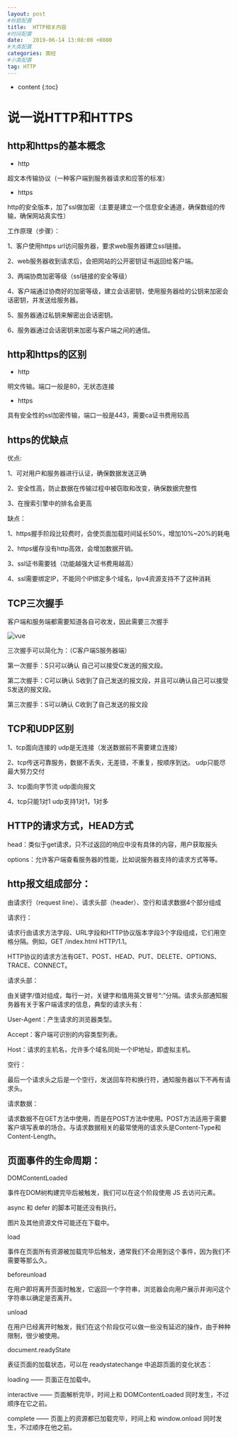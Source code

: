 ```yaml
---
layout: post
#标题配置
title:  HTTP相关内容
#时间配置
date:   2019-06-14 13:08:00 +0800
#大类配置
categories: 面经
#小类配置
tag: HTTP
---
```


* content
{:toc}

说一说HTTP和HTTPS
=======================

http和https的基本概念
----------------
+ http

超文本传输协议（一种客户端到服务器请求和应答的标准）

+ https

http的安全版本，加了ssl做加密（主要是建立一个信息安全通道，确保数组的传输，确保网站真实性）

工作原理（步骤）：

1、客户使用https url访问服务器，要求web服务器建立ssl链接。

2、web服务器收到请求后，会把网站的公开密钥证书返回给客户端。

3、两端协商加密等级（ssl链接的安全等级）

4、客户端通过协商好的加密等级，建立会话密钥，使用服务器给的公钥来加密会话密钥，并发送给服务器。

5、服务器通过私钥来解密出会话密钥。

6、服务器通过会话密钥来加密与客户端之间的通信。


http和https的区别
-----------------

+ http

明文传输。端口一般是80，无状态连接

+ https

具有安全性的ssl加密传输，端口一般是443，需要ca证书费用较高


https的优缺点
----------------

优点:

1、可对用户和服务器进行认证，确保数据发送正确

2、安全性高，防止数据在传输过程中被窃取和改变，确保数据完整性

3、在搜索引擎中的排名会更高

缺点：

1、https握手阶段比较费时，会使页面加载时间延长50%，增加10%~20%的耗电

2、https缓存没有http高效，会增加数据开销。

3、ssl证书需要钱（功能越强大证书费用越高）

4、ssl需要绑定IP，不能同个IP绑定多个域名，Ipv4资源支持不了这种消耗

TCP三次握手
---------------

客户端和服务端都需要知道各自可收发，因此需要三次握手

![vue](https://user-images.githubusercontent.com/17233651/42496289-1c6d668a-8458-11e8-98b3-65db50f64d48.png)


三次握手可以简化为：（C客户端S服务器端）

第一次握手：S只可以确认 自己可以接受C发送的报文段。

第二次握手：C可以确认 S收到了自己发送的报文段，并且可以确认自己可以接受S发送的报文段。

第三次握手：S可以确认 C收到了自己发送的报文段 

TCP和UDP区别
------------------

1、tcp面向连接的    udp是无连接（发送数据前不需要建立连接）

2、tcp传送可靠服务，数据不丢失，无差错，不重复，按顺序到达。   udp只能尽最大努力交付

3、tcp面向字节流   udp面向报文

4、tcp只能1对1   udp支持1对1，1对多

HTTP的请求方式，HEAD方式
------------

 head：类似于get请求，只不过返回的响应中没有具体的内容，用户获取报头

options：允许客户端查看服务器的性能，比如说服务器支持的请求方式等等。 

http报文组成部分：
------------
由请求行（request line）、请求头部（header）、空行和请求数据4个部分组成

请求行：

请求行由请求方法字段、URL字段和HTTP协议版本字段3个字段组成，它们用空格分隔。例如，GET /index.html HTTP/1.1。

HTTP协议的请求方法有GET、POST、HEAD、PUT、DELETE、OPTIONS、TRACE、CONNECT。

请求头部：

由关键字/值对组成，每行一对，关键字和值用英文冒号“:”分隔。请求头部通知服务器有关于客户端请求的信息，典型的请求头有：

User-Agent：产生请求的浏览器类型。

Accept：客户端可识别的内容类型列表。

Host：请求的主机名，允许多个域名同处一个IP地址，即虚拟主机。

空行：

最后一个请求头之后是一个空行，发送回车符和换行符，通知服务器以下不再有请求头。

请求数据：

请求数据不在GET方法中使用，而是在POST方法中使用。POST方法适用于需要客户填写表单的场合。与请求数据相关的最常使用的请求头是Content-Type和Content-Length。

页面事件的生命周期：
--------------

DOMContentLoaded 

事件在DOM树构建完毕后被触发，我们可以在这个阶段使用 JS 去访问元素。

async 和 defer 的脚本可能还没有执行。

图片及其他资源文件可能还在下载中。

load 

事件在页面所有资源被加载完毕后触发，通常我们不会用到这个事件，因为我们不需要等那么久。

beforeunload 

在用户即将离开页面时触发，它返回一个字符串，浏览器会向用户展示并询问这个字符串以确定是否离开。

unload 

在用户已经离开时触发，我们在这个阶段仅可以做一些没有延迟的操作，由于种种限制，很少被使用。

document.readyState 

表征页面的加载状态，可以在 readystatechange 中追踪页面的变化状态：

loading —— 页面正在加载中。

interactive —— 页面解析完毕，时间上和 DOMContentLoaded 同时发生，不过顺序在它之前。

complete 
—— 页面上的资源都已加载完毕，时间上和 window.onload 同时发生，不过顺序在他之前。
